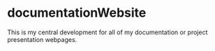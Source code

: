 <!--Copyright Torben Sickert 2013-->

documentationWebsite
====================

This is my central development for all of my documentation or project
presentation webpages.
